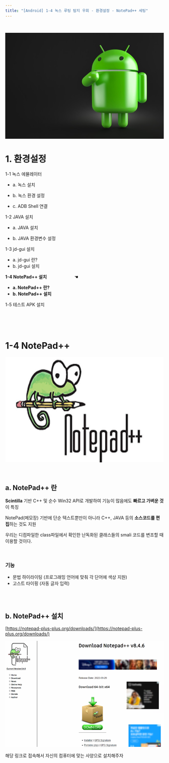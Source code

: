```yaml
---
title: "[Android] 1-4 녹스 루팅 탐지 우회 - 환경설정 - NotePad++ 세팅"
---
```


<br>

![image-20221025111616771](https://raw.githubusercontent.com/EONION-TH3DB/image_repo/main/img2/image-20221025111616771.png)

# **1. 환경설정**

1-1 녹스 에뮬레이터

- a. 녹스 설치

- b. 녹스 환경 설정

- c.  ADB Shell 연결

1-2 JAVA 설치

- a. JAVA 설치

- b. JAVA 환경변수 설정

1-3 jd-gui 설치

- a. jd-gui 란?
- b. jd-gui 설치

**1-4 NotePad++ 설치** &emsp;&emsp;&emsp;&emsp;&emsp;&emsp;☚

- **a. NotePad++ 란?**
- **b. NotePad++ 설치**

1-5 테스트 APK 설치

<BR>

<BR>

<BR>

# **1-4 NotePad++**

![image-20221025111832434](https://raw.githubusercontent.com/EONION-TH3DB/image_repo/main/img2/image-20221025111832434.png)

<br>

## **a. NotePad++ 란**

**Scintilla** 기반 C++ 및 순수 Win32 API로 개발하여 기능이 많음에도 **빠르고 가벼운 것**이 특징

NotePad(메모장) 기반에 단순 텍스트뿐만이 아니라 C++, JAVA 등의 **소스코드를 편집**하는 것도 지원

우리는 디컴파일한 class파일에서 확인한 난독화된 클래스들의 smali 코드를 변조할 때 이용할 것이다.

<br>

### 기능

- 문법 하이라이팅 (프로그래밍 언어에 맞춰 각 단어에 색상 지원)
- 고스트 타이핑 (자동 글자 입력)

<br>

<Br>

## **b. NotePad++ 설치**

[https://notepad-plus-plus.org/downloads/](https://notepad-plus-plus.org/downloads/)

![image-20221025113009311](https://raw.githubusercontent.com/EONION-TH3DB/image_repo/main/img2/image-20221025113009311.png)

해당 링크로 접속해서 자신의 컴퓨터에 맞는 사양으로 설치해주자